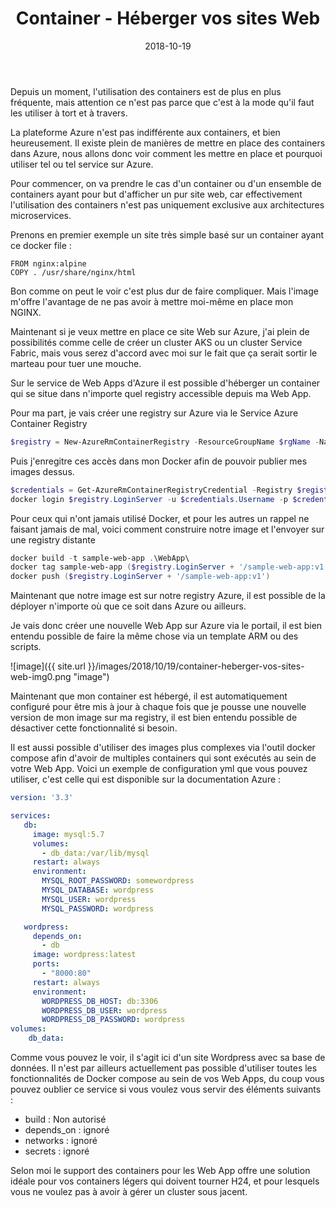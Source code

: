﻿---
layout: post
title: Container - Héberger vos sites Web
date: 2018-10-19
categories: [ "Container", "Web App"  ]
---

Depuis un moment, l'utilisation des containers est de plus en plus fréquente, mais attention ce n'est pas parce que c'est à la mode qu'il faut les utiliser à tort et à travers. 

La plateforme Azure n'est pas indifférente aux containers, et bien heureusement. Il existe plein de manières de mettre en place des containers dans Azure, nous allons donc voir comment les mettre en place et pourquoi utiliser tel ou tel service sur Azure. 

Pour commencer, on va prendre le cas d'un container ou d'un ensemble de containers ayant pour but d'afficher un pur site web, car effectivement l'utilisation des containers n'est pas uniquement exclusive aux architectures microservices.

Prenons en premier exemple un site très simple basé sur un container ayant ce docker file :

```docker
FROM nginx:alpine
COPY . /usr/share/nginx/html
```

Bon comme on peut le voir c'est plus dur de faire compliquer. Mais l'image m'offre l'avantage de ne pas avoir à mettre moi-même en place mon NGINX. 

Maintenant si je veux mettre en place ce site Web sur Azure, j'ai plein de possibilités comme celle de créer un cluster AKS ou un cluster Service Fabric, mais vous serez d'accord avec moi sur le fait que ça serait sortir le marteau pour tuer une mouche. 

Sur le service de Web Apps d'Azure il est possible d'héberger un container qui se situe dans n'importe quel registry accessible depuis ma Web App.

Pour ma part, je vais créer une registry sur Azure via le Service Azure Container Registry

```powershell
$registry = New-AzureRmContainerRegistry -ResourceGroupName $rgName -Name $acrName -EnableAdminUser -Sku Basic
```

Puis j'enregitre ces accès dans mon Docker afin de pouvoir publier mes images dessus.

```powershell
$credentials = Get-AzureRmContainerRegistryCredential -Registry $registry
docker login $registry.LoginServer -u $credentials.Username -p $credentials.Password
```

Pour ceux qui n'ont jamais utilisé Docker, et pour les autres un rappel ne faisant jamais de mal, voici comment construire notre image et l'envoyer sur une registry distante

```powershell
docker build -t sample-web-app .\WebApp\
docker tag sample-web-app ($registry.LoginServer + '/sample-web-app:v1')
docker push ($registry.LoginServer + '/sample-web-app:v1')
```

Maintenant que notre image est sur notre registry Azure, il est possible de la déployer n'importe où que ce soit dans Azure ou ailleurs.  

Je vais donc créer une nouvelle Web App sur Azure via le portail, il est bien entendu possible de faire la même chose via un template ARM ou des scripts. 

![image]({{ site.url }}/images/2018/10/19/container-heberger-vos-sites-web-img0.png "image")

Maintenant que mon container est hébergé, il est automatiquement configuré pour être mis à jour à chaque fois que je pousse une nouvelle version de mon image sur ma registry, il est bien entendu possible de désactiver cette fonctionnalité si besoin. 

Il est aussi possible d'utiliser des images plus complexes via l'outil docker compose afin d'avoir de multiples containers qui sont exécutés au sein de votre Web App.
Voici un exemple de configuration yml que vous pouvez utiliser, c'est celle qui est disponible sur la documentation Azure : 

```yml
version: '3.3'

services:
   db:
     image: mysql:5.7
     volumes:
       - db_data:/var/lib/mysql
     restart: always
     environment:
       MYSQL_ROOT_PASSWORD: somewordpress
       MYSQL_DATABASE: wordpress
       MYSQL_USER: wordpress
       MYSQL_PASSWORD: wordpress

   wordpress:
     depends_on:
       - db
     image: wordpress:latest
     ports:
       - "8000:80"
     restart: always
     environment:
       WORDPRESS_DB_HOST: db:3306
       WORDPRESS_DB_USER: wordpress
       WORDPRESS_DB_PASSWORD: wordpress
volumes:
    db_data:
```

Comme vous pouvez le voir, il s'agit ici d'un site Wordpress avec sa base de données. 
Il n'est par ailleurs actuellement pas possible d'utiliser toutes les fonctionnalités de Docker compose au sein de vos Web Apps, du coup vous pouvez oublier ce service si vous voulez vous servir des éléments suivants :

* build : Non autorisé
* depends_on : ignoré
* networks : ignoré
* secrets : ignoré

Selon moi le support des containers pour les Web App offre une solution idéale pour vos containers légers qui doivent tourner H24, et pour lesquels vous ne voulez pas à avoir à gérer un cluster sous jacent. 